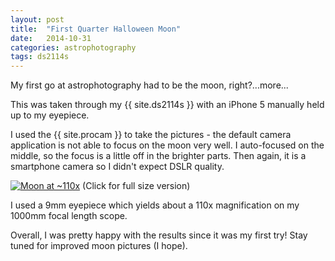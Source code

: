 ```yaml
---
layout: post
title:  "First Quarter Halloween Moon"
date:   2014-10-31
categories: astrophotography
tags: ds2114s
---
```


My first go at astrophotography had to be the moon, right?...more...


This was taken through my {{ site.ds2114s }} with an iPhone 5 manually held up to my eyepiece.

I used the {{ site.procam }} to take the pictures - the default camera application is not able to focus on the moon very well. I auto-focused on the middle, so the focus is a little off in the brighter parts. Then again, it is a smartphone camera so I didn't expect DSLR quality.


<a href = "{{ site.baseurl }}/images/moon/2014-10-30_2.png"><img class="center" alt="Moon at ~110x" src="{{ site.baseurl }}/images/moon/2014-10-30_2s.png" /></a>
<span class = "center">(Click for full size version)</span>


I used a 9mm eyepiece which yields about a 110x magnification on my 1000mm focal length scope.

Overall, I was pretty happy with the results since it was my first try! Stay tuned for improved moon pictures (I hope).